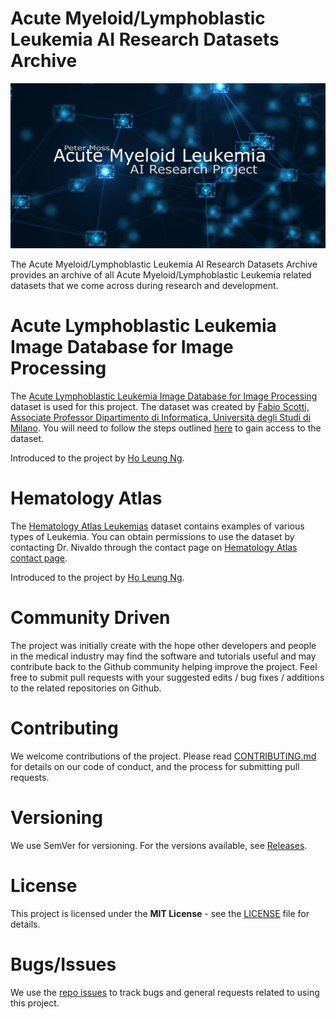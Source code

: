 # Acute Myeloid/Lymphoblastic Leukemia AI Research Datasets Archive
![Peter Moss Acute Myeloid/Lymphoblastic Leukemia AI Research Project](Media/Images/banner.png)

The Acute Myeloid/Lymphoblastic Leukemia AI Research Datasets Archive provides an archive of all Acute Myeloid/Lymphoblastic Leukemia related datasets that we come across during research and development.

# Acute Lymphoblastic Leukemia Image Database for Image Processing
The [Acute Lymphoblastic Leukemia Image Database for Image Processing](https://homes.di.unimi.it/scotti/all/) dataset is used for this project. The dataset was created by [Fabio Scotti, Associate Professor Dipartimento di Informatica, Università degli Studi di Milano](https://homes.di.unimi.it/scotti/). You will need to follow the steps outlined [here](https://homes.di.unimi.it/scotti/all/#download) to gain access to the dataset.

Introduced to the project by [Ho Leung Ng](https://github.com/holeung "Ho  Leung Ng").

# Hematology Atlas
The [Hematology Atlas Leukemias](http://hematologyatlas.com/leukemias.htm) dataset contains examples of various types of Leukemia. You can obtain permissions to use the dataset by contacting Dr. Nivaldo through the contact page on [Hematology Atlas contact page](http://hematologyatlas.com/contact.htm).

Introduced to the project by [Ho Leung Ng](https://github.com/holeung "Ho  Leung Ng").

# Community Driven
The project was initially create with the hope other developers and people in the medical industry may find the software and tutorials useful and may contribute back to the Github community helping improve the project. Feel free to submit pull requests with your suggested edits / bug fixes / additions to the related repositories on Github.

# Contributing
We welcome contributions of the project. Please read [CONTRIBUTING.md](https://github.com/AMLResearchProject/AML-ALL-Research-Archive/blob/master/CONTRIBUTING.md "CONTRIBUTING.md") for details on our code of conduct, and the process for submitting pull requests.

# Versioning
We use SemVer for versioning. For the versions available, see [Releases](https://github.com/AMLResearchProject/AML-ALL-Research-Archive/releases "Releases").

# License
This project is licensed under the **MIT License** - see the [LICENSE](https://github.com/AMLResearchProject/AML-ALL-Research-Archive/blob/master/LICENSE "LICENSE") file for details.

# Bugs/Issues
We use the [repo issues](https://github.com/AMLResearchProject/AML-ALL-Research-Archive/issues "repo issues") to track bugs and general requests related to using this project.